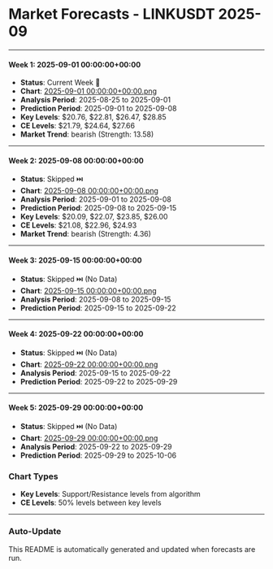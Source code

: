 # Market Forecasts - LINKUSDT 2025-09

---

#### Week 1: 2025-09-01 00:00:00+00:00
- **Status**: Current Week 🔄
- **Chart**: <a href="./2025-09-01 00:00:00+00:00.png">2025-09-01 00:00:00+00:00.png</a>
- **Analysis Period**: 2025-08-25 to 2025-09-01
- **Prediction Period**: 2025-09-01 to 2025-09-08
- **Key Levels**: $20.76, $22.81, $26.47, $28.85
- **CE Levels**: $21.79, $24.64, $27.66
- **Market Trend**: bearish (Strength: 13.58)

---

#### Week 2: 2025-09-08 00:00:00+00:00
- **Status**: Skipped ⏭️
- **Chart**: <a href="./2025-09-08 00:00:00+00:00.png">2025-09-08 00:00:00+00:00.png</a>
- **Analysis Period**: 2025-09-01 to 2025-09-08
- **Prediction Period**: 2025-09-08 to 2025-09-15
- **Key Levels**: $20.09, $22.07, $23.85, $26.00
- **CE Levels**: $21.08, $22.96, $24.93
- **Market Trend**: bearish (Strength: 4.36)

---

#### Week 3: 2025-09-15 00:00:00+00:00
- **Status**: Skipped ⏭️ (No Data)
- **Chart**: <a href="./2025-09-15 00:00:00+00:00.png">2025-09-15 00:00:00+00:00.png</a>
- **Analysis Period**: 2025-09-08 to 2025-09-15
- **Prediction Period**: 2025-09-15 to 2025-09-22

---

#### Week 4: 2025-09-22 00:00:00+00:00
- **Status**: Skipped ⏭️ (No Data)
- **Chart**: <a href="./2025-09-22 00:00:00+00:00.png">2025-09-22 00:00:00+00:00.png</a>
- **Analysis Period**: 2025-09-15 to 2025-09-22
- **Prediction Period**: 2025-09-22 to 2025-09-29

---

#### Week 5: 2025-09-29 00:00:00+00:00
- **Status**: Skipped ⏭️ (No Data)
- **Chart**: <a href="./2025-09-29 00:00:00+00:00.png">2025-09-29 00:00:00+00:00.png</a>
- **Analysis Period**: 2025-09-22 to 2025-09-29
- **Prediction Period**: 2025-09-29 to 2025-10-06

### Chart Types

- **Key Levels**: Support/Resistance levels from algorithm
- **CE Levels**: 50% levels between key levels

---

### Auto-Update

This README is automatically generated and updated when forecasts are run.
